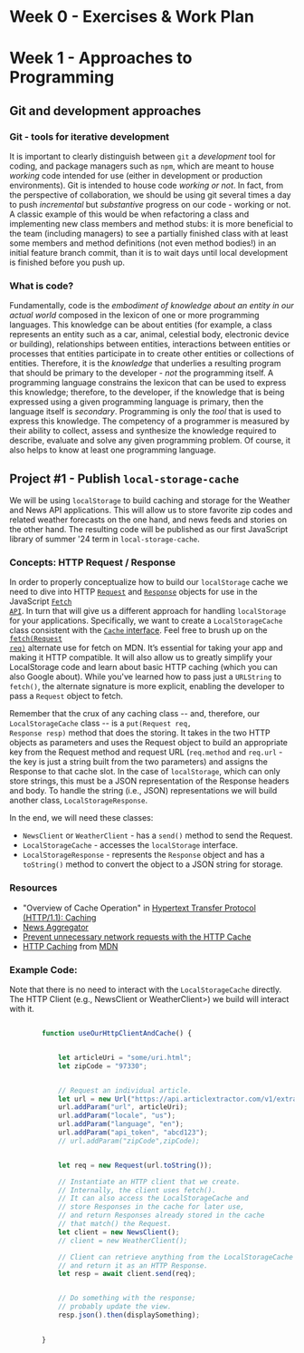 


# Week 0 - Exercises & Work Plan



# Week 1 - Approaches to Programming

## Git and development approaches
### Git - tools for iterative development
It is important to clearly distinguish between <code>git</code> a _development_ tool for coding, and package managers such as <code>npm</code>, which are meant to house _working_ code intended for use (either in development or production environments).  Git is intended to house code _working or not_.  In fact, from the perspective of collaboration, we should be using git several times a day to push _incremental_ but _substantive_ progress on our code - working or not.  A classic example of this would be when refactoring a class and implementing new class members and method stubs: it is more beneficial to the team (including managers) to see a partially finished class with at least some members and method definitions (not even method bodies!) in an initial feature branch commit, than it is to wait days until local development is finished before you push up.

### What is code?
Fundamentally, code is the _embodiment of knowledge about an entity in our actual world_ composed in the lexicon of one or more programming languages.  This knowledge can be about entities (for example, a class represents an entity such as a car, animal, celestial body, electronic device or building), relationships between entities, interactions between entities or processes that entities participate in to create other entities or collections of entities.  Therefore, it is the _knowledge_ that underlies a resulting program that should be primary to the developer - _not_ the programming itself.  A programming language constrains the lexicon that can be used to express this knowledge; therefore, to the developer, if the knowledge that is being expressed using a given programming language is primary, then the language itself is _secondary_.  Programming is only the _tool_ that is used to express this knowledge.  The competency of a programmer is measured by their ability to collect, assess and synthesize the knowledge required to describe, evaluate and solve any given programming problem.  Of course, it also helps to know at least one programming language.


## Project #1 - Publish <code>local-storage-cache</code>
We will be using <code>localStorage</code> to build caching and storage for the Weather and News API applications.  This will allow us to store favorite zip codes and related weather forecasts on the one hand, and news feeds and stories on the other hand.  The resulting code will be published as our first JavaScript library of summer '24 term in <code>local-storage-cache</code>.

### Concepts: HTTP Request / Response
In order to properly conceptualize how to build our <code>localStorage</code> cache we need to dive into HTTP [<code>Request</code>](https://developer.mozilla.org/en-US/docs/Web/API/Request) and [<code>Response</code>](https://developer.mozilla.org/en-US/docs/Web/API/Response) objects for use in the JavaScript [<code>Fetch API</code>](https://developer.mozilla.org/en-US/docs/Web/API/fetch).  In turn that will give us a different approach for handling <code>localStorage</code> for your applications.  Specifically, we want to create a <code>LocalStorageCache</code> class consistent with the [<code>Cache</code> interface](https://developer.mozilla.org/en-US/docs/Web/API/Cache).   Feel free to brush up on the [<code>fetch(Request req)</code>](https://developer.mozilla.org/en-US/docs/Web/API/fetch#resource) alternate use for fetch on MDN.  It’s essential for taking your app and making it HTTP compatible.  It will also allow us to greatly simplify your LocalStorage code and learn about basic HTTP caching (which you can also Google about). While you've learned how to pass just a <code>URLString</code> to <code>fetch()</code>, the alternate signature is more explicit, enabling the developer to pass a <code>Request</code> object to fetch.

Remember that the crux of any caching class -- and, therefore, our <code>LocalStorageCache</code> class -- is a <code>put(Request req, Response resp)</code> method that does the storing.  It takes in the two HTTP objects as parameters and uses the Request object to build an appropriate key from the Request method and request URL (<code>req.method</code> and <code>req.url</code> - the key is just a string built from the two parameters) and assigns the Response to that cache slot.  In the case of <code>localStorage</code>, which can only store strings, this must be a JSON representation of the Response headers and body.  To handle the string (i.e., JSON) representations we will build another class, <code>LocalStorageResponse</code>.

In the end, we will need these classes:
* <code>NewsClient</code> or <code>WeatherClient</code> - has a <code>send()</code> method to send the Request.
* <code>LocalStorageCache</code> - accesses the <code>localStorage</code> interface.
* <code>LocalStorageResponse</code> - represents the <code>Response</code> object and has a <code>toString()</code> method to convert the object to a JSON string for storage.

### Resources
* "Overview of Cache Operation" in [Hypertext Transfer Protocol (HTTP/1.1): Caching](https://www.rfc-editor.org/rfc/rfc7234#section-2)
* [News Aggregator](https://github.com/SullivanKE/JS233-TermProject-News/blob/Internship/src/js/News_v2.js)
* [Prevent unnecessary network requests with the HTTP Cache](https://web.dev/articles/http-cache)
* [HTTP Caching](https://developer.mozilla.org/en-US/docs/Web/HTTP/Caching) from [MDN](https://developer.mozilla.org/en-US/)


### Example Code:
Note that there is no need to interact with the <code>LocalStorageCache</code> directly.  The HTTP Client (e.g., NewsClient or WeatherClient>) we build will interact with it.
```javascript

        function useOurHttpClientAndCache() {


            let articleUri = "some/uri.html";
            let zipCode = "97330";


            // Request an individual article.
            let url = new Url("https://api.articlextractor.com/v1/extract");
            url.addParam("url", articleUri);
            url.addParam("locale", "us");
            url.addParam("language", "en");
            url.addParam("api_token", "abcd123");
            // url.addParam("zipCode",zipCode);


            let req = new Request(url.toString());

            // Instantiate an HTTP client that we create.
            // Internally, the client uses fetch().
            // It can also access the LocalStorageCache and
            // store Responses in the cache for later use,
            // and return Responses already stored in the cache
            // that match() the Request.
            let client = new NewsClient();
            // client = new WeatherClient();

            // Client can retrieve anything from the LocalStorageCache
            // and return it as an HTTP Response.
            let resp = await client.send(req);


            // Do something with the response;
            // probably update the view.
            resp.json().then(displaySomething);

            
        }
```